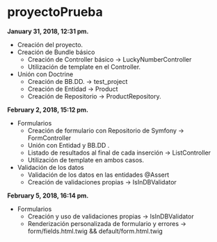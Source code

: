 proyectoPrueba
==============

**January 31, 2018, 12:31 pm.** <br/>
* Creación del proyecto.
* Creación de Bundle básico
  * Creación de Controller básico -> LuckyNumberController
  * Utilización de template en el Controller.
* Unión con Doctrine
  * Creación de BB.DD. -> test_project
  * Creación de Entidad -> Product
  * Creación de Repositorio -> ProductRepository.<br/>
  
**February 2, 2018, 15:12 pm.** <br/>
* Formularios
  * Creación de formulario con Repositorio de Symfony -> FormController
  * Unión con Entidad y BB.DD .
  * Listado de resultados al final de cada inserción -> ListController 
  * Utilización de template en ambos casos.
* Validación de los datos
  * Validación de los datos en las entidades @Assert 
  * Creación de validaciones propias -> IsInDBValidator
  
**February 5, 2018, 16:14 pm.** <br/>
* Formularios
  * Creación y uso de validaciones propias -> IsInDBValidator
  * Renderización personalizada de formulario y errores -> form/fields.html.twig && default/form.html.twig